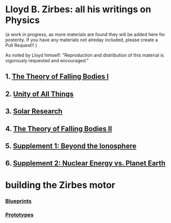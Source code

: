 # Lloyd B. Zirbes: all his writings on Physics

(a work in progress, as more materials are found they will be added here for posterity. If you have any materials not alreday included, please create a Pull Request!! )

As noted by Lloyd himself: "Reproduction and distribution of this material is vigorously requested and encouraged."

## 1. [The Theory of Falling Bodies I](1__falling_bodies_pt1.md)
## 2. [Unity of All Things](2__unity_of_all_things.md)
## 3. [Solar Research](3__solar_research.md)
## 4. [The Theory of Falling Bodies II](4__falling_bodies_pt2.md)
## 5. [Supplement 1: Beyond the Ionosphere](5__supplement1.md)
## 6. [Supplement 2: Nuclear Energy vs. Planet Earth ](6__supplement2.md)

# building the Zirbes motor
### [Blueprints](original/blueprints)
### [Prototypes](original/prototypes)
